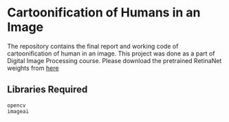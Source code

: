 # Cartoonification of Humans in an Image
The repository contains the final report and working code of cartoonification of human in an image. This project was done as a part of Digital Image Processing course. Please download the pretrained RetinaNet weights from [here](https://drive.google.com/file/d/1a6nupZB1qMMkgPzQHu6HjC3fNgzTar-n/view?usp=sharing)

## Libraries Required
```
opencv
imageai
```
